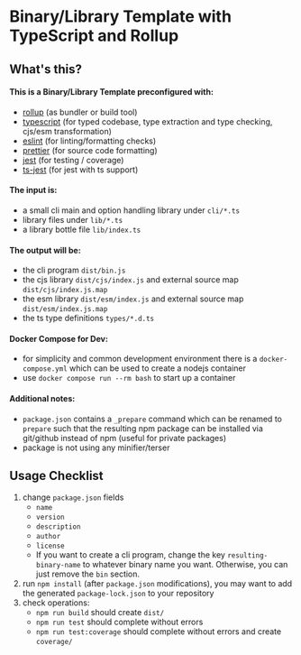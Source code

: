 # Binary/Library Template with TypeScript and Rollup

## What's this?

#### This is a Binary/Library Template preconfigured with:

* [rollup](https://rollupjs.org) (as bundler or build tool)
* [typescript](https://www.typescriptlang.org) (for typed codebase, type extraction and type checking, cjs/esm
  transformation)
* [eslint](https://eslint.org) (for linting/formatting checks)
* [prettier](https://prettier.io) (for source code formatting)
* [jest](https://jestjs.io) (for testing / coverage)
* [ts-jest](https://kulshekhar.github.io/ts-jest) (for jest with ts support)

#### The input is:

* a small cli main and option handling library under `cli/*.ts`
* library files under `lib/*.ts`
* a library bottle file `lib/index.ts`

#### The output will be:

* the cli program `dist/bin.js`
* the cjs library `dist/cjs/index.js` and external source map `dist/cjs/index.js.map`
* the esm library `dist/esm/index.js` and external source map `dist/esm/index.js.map`
* the ts type definitions `types/*.d.ts`

#### Docker Compose for Dev:

* for simplicity and common development environment there is a `docker-compose.yml` which can be used to create a nodejs container
* use `docker compose run --rm bash` to start up a container

#### Additional notes:

* `package.json` contains a `_prepare` command which can be renamed to `prepare` such that the resulting npm package can
  be installed via git/github instead of npm (useful for private packages)
* package is not using any minifier/terser

## Usage Checklist

1. change `package.json` fields
    * `name`
    * `version`
    * `description`
    * `author`
    * `license`
    * If you want to create a cli program, change the key `resulting-binary-name` to whatever binary name you want.
      Otherwise, you can just remove the `bin` section.
2. run `npm install` (after `package.json` modifications), you may want to add the generated `package-lock.json` to your
   repository
3. check operations:
    * `npm run build` should create `dist/`
    * `npm run test` should complete without errors
    * `npm run test:coverage` should complete without errors and create `coverage/`
